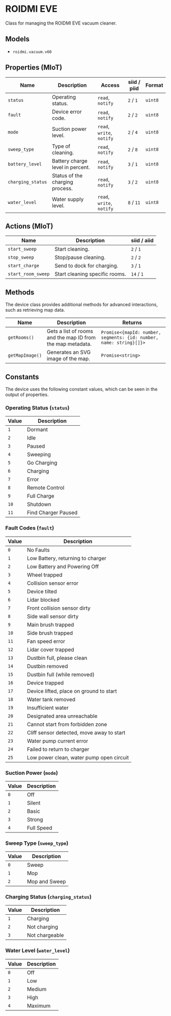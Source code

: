 # ROIDMI EVE

Class for managing the ROIDMI EVE vacuum cleaner.

## Models

- `roidmi.vacuum.v60`

## Properties (MIoT)

| Name | Description | Access | siid / piid | Format |
|---|---|---|---|---|
| `status` | Operating status. | `read`, `notify` | `2` / `1` | `uint8` |
| `fault` | Device error code. | `read`, `notify` | `2` / `2` | `uint8` |
| `mode` | Suction power level. | `read`, `write`, `notify` | `2` / `4` | `uint8` |
| `sweep_type` | Type of cleaning. | `read`, `notify` | `2` / `8` | `uint8` |
| `battery_level` | Battery charge level in percent. | `read`, `notify` | `3` / `1` | `uint8` |
| `charging_status` | Status of the charging process. | `read`, `notify` | `3` / `2` | `uint8` |
| `water_level` | Water supply level. | `read`, `write`, `notify` | `8` / `11` | `uint8` |

## Actions (MIoT)

| Name | Description | siid / aiid |
|---|---|---|
| `start_sweep` | Start cleaning. | `2` / `1` |
| `stop_sweep` | Stop/pause cleaning. | `2` / `2` |
| `start_charge` | Send to dock for charging. | `3` / `1` |
| `start_room_sweep` | Start cleaning specific rooms. | `14` / `1` |

## Methods

The device class provides additional methods for advanced interactions, such as retrieving map data.

| Name | Description | Returns |
|---|---|---|
| `getRooms()` | Gets a list of rooms and the map ID from the map metadata. | `Promise<{mapId: number, segments: {id: number, name: string}[]}>` |
| `getMapImage()` | Generates an SVG image of the map. | `Promise<string>` |

## Constants

The device uses the following constant values, which can be seen in the output of properties.

### Operating Status (`status`)

| Value | Description |
|---|---|
| `1` | Dormant |
| `2` | Idle |
| `3` | Paused |
| `4` | Sweeping |
| `5` | Go Charging |
| `6` | Charging |
| `7` | Error |
| `8` | Remote Control |
| `9` | Full Charge |
| `10` | Shutdown |
| `11` | Find Charger Paused |

### Fault Codes (`fault`)

| Value | Description |
|---|---|
| `0` | No Faults |
| `1` | Low Battery, returning to charger |
| `2` | Low Battery and Powering Off |
| `3` | Wheel trapped |
| `4` | Collision sensor error |
| `5` | Device tilted |
| `6` | Lidar blocked |
| `7` | Front collision sensor dirty |
| `8` | Side wall sensor dirty |
| `9` | Main brush trapped |
| `10` | Side brush trapped |
| `11` | Fan speed error |
| `12` | Lidar cover trapped |
| `13` | Dustbin full, please clean |
| `14` | Dustbin removed |
| `15` | Dustbin full (while removed) |
| `16` | Device trapped |
| `17` | Device lifted, place on ground to start |
| `18` | Water tank removed |
| `19` | Insufficient water |
| `20` | Designated area unreachable |
| `21` | Cannot start from forbidden zone |
| `22` | Cliff sensor detected, move away to start |
| `23` | Water pump current error |
| `24` | Failed to return to charger |
| `25` | Low power clean, water pump open circuit |

### Suction Power (`mode`)

| Value | Description |
|---|---|
| `0` | Off |
| `1` | Silent |
| `2` | Basic |
| `3` | Strong |
| `4` | Full Speed |

### Sweep Type (`sweep_type`)

| Value | Description |
|---|---|
| `0` | Sweep |
| `1` | Mop |
| `2` | Mop and Sweep |

### Charging Status (`charging_status`)

| Value | Description |
|---|---|
| `1` | Charging |
| `2` | Not charging |
| `3` | Not chargeable |

### Water Level (`water_level`)

| Value | Description |
|---|---|
| `0` | Off |
| `1` | Low |
| `2` | Medium |
| `3` | High |
| `4` | Maximum |
